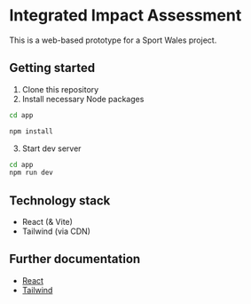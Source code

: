 # Integrated Impact Assessment

This is a web-based prototype for a Sport Wales project.

## Getting started
1. Clone this repository
2. Install necessary Node packages
```bash
cd app
```
```bash
npm install
```
3. Start dev server
```bash
cd app
npm run dev
```

## Technology stack
- React (& Vite)
- Tailwind (via CDN)

## Further documentation
- [React](https://react.dev/)
- [Tailwind](https://v3.tailwindcss.com/)